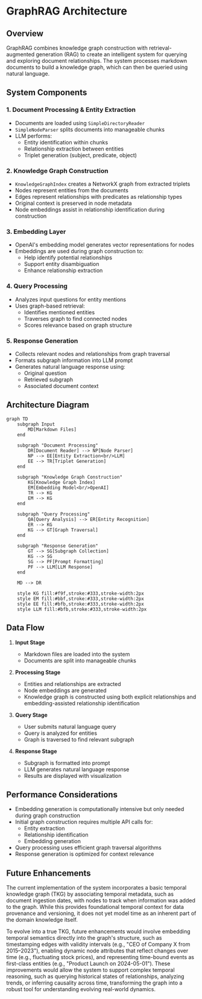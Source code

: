 # GraphRAG Architecture

## Overview

GraphRAG combines knowledge graph construction with retrieval-augmented generation (RAG) to create an intelligent system for querying and exploring document relationships. The system processes markdown documents to build a knowledge graph, which can then be queried using natural language.

## System Components

### 1. Document Processing & Entity Extraction
- Documents are loaded using `SimpleDirectoryReader`
- `SimpleNodeParser` splits documents into manageable chunks
- LLM performs:
  - Entity identification within chunks
  - Relationship extraction between entities
  - Triplet generation (subject, predicate, object)

### 2. Knowledge Graph Construction
- `KnowledgeGraphIndex` creates a NetworkX graph from extracted triplets
- Nodes represent entities from the documents
- Edges represent relationships with predicates as relationship types
- Original context is preserved in node metadata
- Node embeddings assist in relationship identification during construction

### 3. Embedding Layer
- OpenAI's embedding model generates vector representations for nodes
- Embeddings are used during graph construction to:
  - Help identify potential relationships
  - Support entity disambiguation
  - Enhance relationship extraction

### 4. Query Processing
- Analyzes input questions for entity mentions
- Uses graph-based retrieval:
  - Identifies mentioned entities
  - Traverses graph to find connected nodes
  - Scores relevance based on graph structure

### 5. Response Generation
- Collects relevant nodes and relationships from graph traversal
- Formats subgraph information into LLM prompt
- Generates natural language response using:
  - Original question
  - Retrieved subgraph
  - Associated document context

## Architecture Diagram

```mermaid
graph TD
    subgraph Input
        MD[Markdown Files]
    end

    subgraph "Document Processing"
        DR[Document Reader] --> NP[Node Parser]
        NP --> EE[Entity Extraction<br/>LLM]
        EE --> TR[Triplet Generation]
    end

    subgraph "Knowledge Graph Construction"
        KG[Knowledge Graph Index]
        EM[Embedding Model<br/>OpenAI]
        TR --> KG
        EM --> KG
    end

    subgraph "Query Processing"
        QA[Query Analysis] --> ER[Entity Recognition]
        ER --> KG
        KG --> GT[Graph Traversal]
    end

    subgraph "Response Generation"
        GT --> SG[Subgraph Collection]
        KG --> SG
        SG --> PF[Prompt Formatting]
        PF --> LLM[LLM Response]
    end

    MD --> DR

    style KG fill:#f9f,stroke:#333,stroke-width:2px
    style EM fill:#bbf,stroke:#333,stroke-width:2px
    style EE fill:#bfb,stroke:#333,stroke-width:2px
    style LLM fill:#bfb,stroke:#333,stroke-width:2px
```

## Data Flow

1. **Input Stage**
   - Markdown files are loaded into the system
   - Documents are split into manageable chunks

2. **Processing Stage**
   - Entities and relationships are extracted
   - Node embeddings are generated
   - Knowledge graph is constructed using both explicit relationships and embedding-assisted relationship identification

3. **Query Stage**
   - User submits natural language query
   - Query is analyzed for entities
   - Graph is traversed to find relevant subgraph

4. **Response Stage**
   - Subgraph is formatted into prompt
   - LLM generates natural language response
   - Results are displayed with visualization

## Performance Considerations

- Embedding generation is computationally intensive but only needed during graph construction
- Initial graph construction requires multiple API calls for:
  - Entity extraction
  - Relationship identification
  - Embedding generation
- Query processing uses efficient graph traversal algorithms
- Response generation is optimized for context relevance

## Future Enhancements

The current implementation of the system incorporates a basic temporal knowledge graph (TKG) by associating temporal metadata, such as document ingestion dates, with nodes to track when information was added to the graph. While this provides foundational temporal context for data provenance and versioning, it does not yet model time as an inherent part of the domain knowledge itself.

To evolve into a true TKG, future enhancements would involve embedding temporal semantics directly into the graph's structure, such as timestamping edges with validity intervals (e.g., "CEO of Company X from 2015–2023"), enabling dynamic node attributes that reflect changes over time (e.g., fluctuating stock prices), and representing time-bound events as first-class entities (e.g., "Product Launch on 2024-05-01"). These improvements would allow the system to support complex temporal reasoning, such as querying historical states of relationships, analyzing trends, or inferring causality across time, transforming the graph into a robust tool for understanding evolving real-world dynamics.